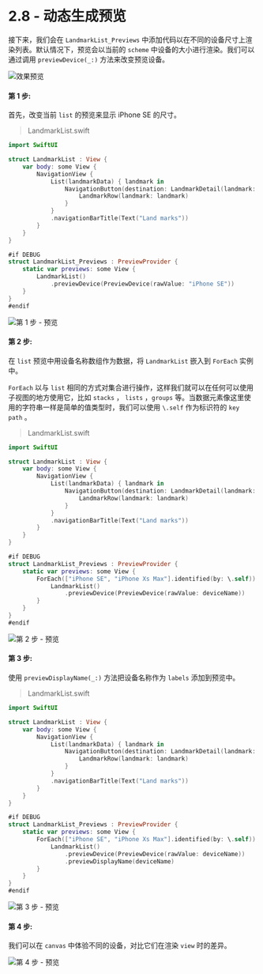 # 2.8 - 动态生成预览

接下来，我们会在 `LandmarkList_Previews` 中添加代码以在不同的设备尺寸上渲染列表。默认情况下，预览会以当前的 `scheme` 中设备的大小进行渲染。我们可以通过调用 `previewDevice(_:)` 方法来改变预览设备。

![&#x6548;&#x679C;&#x9884;&#x89C8;](../../../.gitbook/assets/image%20%2827%29.png)

#### 第 1 步:

首先，改变当前 `list` 的预览来显示 iPhone SE 的尺寸。

> LandmarkList.swift

```swift
import SwiftUI

struct LandmarkList : View {
    var body: some View {
        NavigationView {
            List(landmarkData) { landmark in
                NavigationButton(destination: LandmarkDetail(landmark: landmark)) {
                    LandmarkRow(landmark: landmark)
                }
            }
            .navigationBarTitle(Text("Land marks"))
        }
    }
}

#if DEBUG
struct LandmarkList_Previews : PreviewProvider {
    static var previews: some View {
        LandmarkList()
            .previewDevice(PreviewDevice(rawValue: "iPhone SE"))
    }
}
#endif
```

![&#x7B2C; 1 &#x6B65; - &#x9884;&#x89C8;](../../../.gitbook/assets/image%20%288%29.png)

#### 第 2 步:

在 `list` 预览中用设备名称数组作为数据，将 `LandmarkList` 嵌入到 `ForEach` 实例中。

`ForEach` 以与 `list` 相同的方式对集合进行操作，这样我们就可以在任何可以使用子视图的地方使用它，比如 `stacks` ， `lists` ，`groups` 等。当数据元素像这里使用的字符串一样是简单的值类型时，我们可以使用 `\.self` 作为标识符的 `key path` 。

> LandmarkList.swift

```swift
import SwiftUI

struct LandmarkList : View {
    var body: some View {
        NavigationView {
            List(landmarkData) { landmark in
                NavigationButton(destination: LandmarkDetail(landmark: landmark)) {
                    LandmarkRow(landmark: landmark)
                }
            }
            .navigationBarTitle(Text("Land marks"))
        }
    }
}

#if DEBUG
struct LandmarkList_Previews : PreviewProvider {
    static var previews: some View {
        ForEach(["iPhone SE", "iPhone Xs Max"].identified(by: \.self)) { deviceName in
            LandmarkList()
                .previewDevice(PreviewDevice(rawValue: deviceName))
        }
    }
}
#endif
```

![&#x7B2C; 2 &#x6B65; - &#x9884;&#x89C8;](../../../.gitbook/assets/image%20%2823%29.png)

#### 第 3 步:

使用 `previewDisplayName(_:)` 方法把设备名称作为 `labels` 添加到预览中。

> LandmarkList.swift

```swift
import SwiftUI

struct LandmarkList : View {
    var body: some View {
        NavigationView {
            List(landmarkData) { landmark in
                NavigationButton(destination: LandmarkDetail(landmark: landmark)) {
                    LandmarkRow(landmark: landmark)
                }
            }
            .navigationBarTitle(Text("Land marks"))
        }
    }
}

#if DEBUG
struct LandmarkList_Previews : PreviewProvider {
    static var previews: some View {
        ForEach(["iPhone SE", "iPhone Xs Max"].identified(by: \.self)) { deviceName in
            LandmarkList()
                .previewDevice(PreviewDevice(rawValue: deviceName))
                .previewDisplayName(deviceName)
        }
    }
}
#endif
```

![&#x7B2C; 3 &#x6B65; - &#x9884;&#x89C8;](../../../.gitbook/assets/image%20%2820%29.png)

#### 第 4 步:

我们可以在 `canvas` 中体验不同的设备，对比它们在渲染 `view` 时的差异。

![&#x7B2C; 4 &#x6B65; - &#x9884;&#x89C8;](../../../.gitbook/assets/image%20%285%29.png)



